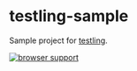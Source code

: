 testling-sample
====

Sample project for [testling](https://ci.testling.com/).

[![browser support](https://ci.testling.com/teppeis/testling-sample.png)](https://ci.testling.com/teppeis/testling-sample)
